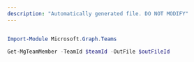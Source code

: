 ```yaml
---
description: "Automatically generated file. DO NOT MODIFY"
---
```


```powershell

Import-Module Microsoft.Graph.Teams

Get-MgTeamMember -TeamId $teamId -OutFile $outFileId

```